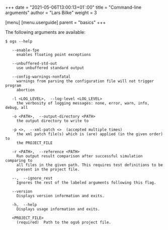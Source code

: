 +++
date = "2021-05-06T13:00:13+01`:00"
title = "Command-line arguments"
author = "Lars Bilke"
weight = 3

[menu]
  [menu.userguide]
    parent = "basics"
+++

The following arguments are available:

```
$ ogs --help

   --enable-fpe
     enables floating point exceptions

   --unbuffered-std-out
     use unbuffered standard output

   --config-warnings-nonfatal
     warnings from parsing the configuration file will not trigger program
     abortion

   -l <LOG_LEVEL>,  --log-level <LOG_LEVEL>
     the verbosity of logging messages: none, error, warn, info, debug, all

   -o <PATH>,  --output-directory <PATH>
     the output directory to write to

   -p <>,  --xml-patch <>  (accepted multiple times)
     the xml patch file(s) which is (are) applied (in the given order) to
     the PROJECT_FILE

   -r <PATH>,  --reference <PATH>
     Run output result comparison after successful simulation comparing to
     all files in the given path. This requires test definitions to be
     present in the project file.

   --,  --ignore_rest
     Ignores the rest of the labeled arguments following this flag.

   --version
     Displays version information and exits.

   -h,  --help
     Displays usage information and exits.

   <PROJECT_FILE>
     (required)  Path to the ogs6 project file.
```

